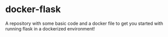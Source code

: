 # docker-flask
A repository with some basic code and a docker file to get you started with running flask in a dockerized environment!
